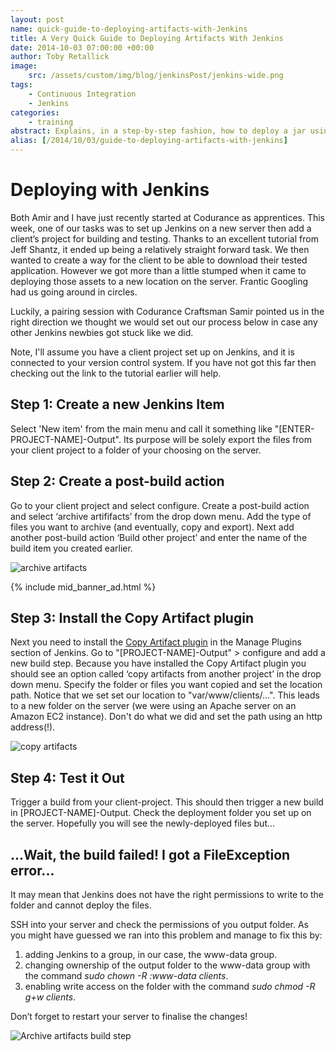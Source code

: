 ```yaml
---
layout: post
name: quick-guide-to-deploying-artifacts-with-Jenkins
title: A Very Quick Guide to Deploying Artifacts With Jenkins
date: 2014-10-03 07:00:00 +00:00
author: Toby Retallick
image:
    src: /assets/custom/img/blog/jenkinsPost/jenkins-wide.png
tags:
    - Continuous Integration
    - Jenkins
categories:
    - training
abstract: Explains, in a step-by-step fashion, how to deploy a jar using Jenkins 
alias: [/2014/10/03/guide-to-deploying-artifacts-with-jenkins]
---
```


# Deploying with Jenkins
Both Amir and I have just recently started at Codurance as apprentices. This week, one of our tasks was to set up Jenkins on a new server then add a client’s project for building and testing. Thanks to an excellent tutorial from Jeff Shantz, it ended up being a relatively straight forward task. We then wanted to create a way for the client to be able to download their tested application. However we got more than a little stumped when it came to deploying those assets to a new location on the server. Frantic Googling had us going around in circles.

Luckily, a pairing session with Codurance Craftsman Samir pointed us in the right direction we thought we would set out our process below in case any other Jenkins newbies got stuck like we did.

Note, I'll assume you have a client project set up on Jenkins, and it is connected to your version control system. If you have not got this far then checking out the link to the tutorial earlier will help.

## Step 1: Create a new Jenkins Item

Select 'New item' from the main menu and call it something like "[ENTER-PROJECT-NAME]-Output". Its purpose will be solely export the files from your client project to a folder of your choosing on the server.


## Step 2: Create a post-build action

Go to your client project and select configure. Create a post-build action and select ‘archive artififacts’ from the drop down menu. Add the type of files you want to archive (and eventually, copy and export). Next add another post-build action ‘Build other project’ and enter the name of the build item you created earlier. 

![archive artifacts](/assets/custom/img/blog/jenkinsPost/archiveArtifacts.png)

{% include mid_banner_ad.html %}

## Step 3: Install the Copy Artifact plugin

Next you need to install the [Copy Artifact plugin](https://wiki.jenkins.io/display/JENKINS/Copy+Artifact+Plugin) in the Manage Plugins section of Jenkins. Go to "[PROJECT-NAME]-Output" > configure and add a new build step. Because you have installed the Copy Artifact plugin you should see an option called ‘copy artifacts from another project’ in the drop down menu. Specify the folder or files you want copied and set the location path. Notice that we set set our location to "var/www/clients/…". This leads to a new folder on the server (we were using an Apache server on an Amazon EC2 instance). Don't do what we did and set the path using an http address(!).

![copy artifacts]({{site.baseurl}}/assets/custom/img/blog/jenkinsPost/copyArtifacts.png)


## Step 4: Test it Out

Trigger a build from your client-project. This should then trigger a new build in [PROJECT-NAME]-Output. Check the deployment folder you set up on the server. Hopefully you will see the newly-deployed files but...

## ...Wait, the build failed! I got a FileException error...

It may mean that Jenkins does not have the right permissions to write to the folder and cannot deploy the files.

SSH into your server and check the permissions of you output folder. As you might have guessed we ran into this problem and manage to fix this by:

1. adding Jenkins to a group, in our case, the www-data group.
2. changing ownership of the output folder to the www-data group with the command *sudo chown -R :www-data clients*.
3. enabling write access on the folder with the command *sudo chmod -R g+w clients*.

Don’t forget to restart your server to finalise the changes!

![Archive artifacts build step]({{site.baseurl}}/assets/custom/img/blog/jenkinsPost/console.png)
